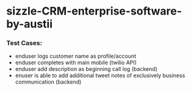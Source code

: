 # sizzle-CRM-enterprise-software-by-austii

### Test Cases:

- enduser logs customer name as profile/account
- enduser completes with main mobile (twilio API)
- enduser add description as beginning call log (backend)
- enuser is able to add additional tweet notes of exclusively business communication (backend)
